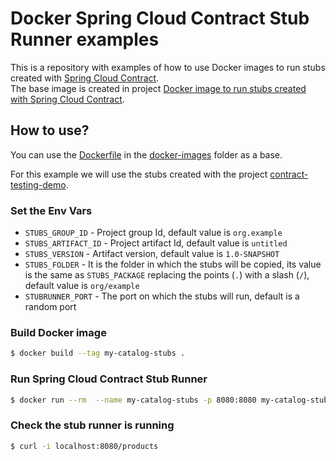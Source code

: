 # Docker Spring Cloud Contract Stub Runner examples
This is a repository with examples of how to use Docker images to run stubs created with [Spring Cloud Contract](https://cloud.spring.io/spring-cloud-contract/).  
The base image is created in project [Docker image to run stubs created with Spring Cloud Contract](https://github.com/ismail2ov/docker-spring-cloud-contract-stub-runner).  

## How to use?
  
You can use the [Dockerfile](docker-image/Dockerfile) in the [docker-images](docker-image) folder as a base.
  
For this example we will use the stubs created with the project [contract-testing-demo](https://github.com/ismail2ov/contract-testing-demo).
  
### Set the Env Vars

- `STUBS_GROUP_ID` - Project group Id, default value is `org.example`
- `STUBS_ARTIFACT_ID` - Project artifact Id, default value is `untitled`
- `STUBS_VERSION` - Artifact version, default value is `1.0-SNAPSHOT`
- `STUBS_FOLDER` - It is the folder in which the stubs will be copied, its value is the same as `STUBS_PACKAGE` replacing the points (`.`) with a slash (`/`), default value is `org/example`
- `STUBRUNNER_PORT` - The port on which the stubs will run, default is a random port
  
### Build Docker image

```bash
$ docker build --tag my-catalog-stubs .
```

### Run Spring Cloud Contract Stub Runner

```bash
$ docker run --rm  --name my-catalog-stubs -p 8080:8080 my-catalog-stubs
```

### Check the stub runner is running 

```bash
$ curl -i localhost:8080/products
```
